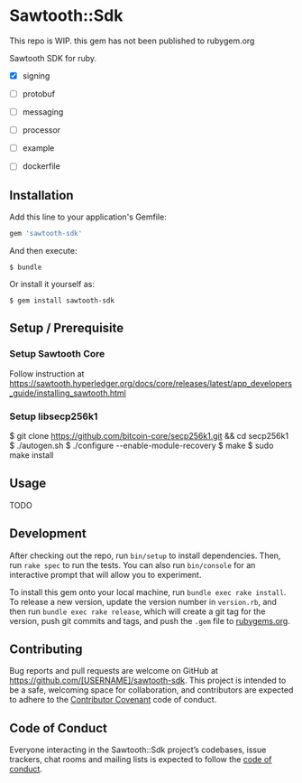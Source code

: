 # Sawtooth::Sdk

This repo is WIP. this gem has not been published to rubygem.org

Sawtooth SDK for ruby.

- [x] signing
- [ ] protobuf
- [ ] messaging
- [ ] processor
- [ ] example
- [ ] dockerfile


## Installation

Add this line to your application's Gemfile:

```ruby
gem 'sawtooth-sdk'
```

And then execute:

    $ bundle

Or install it yourself as:

    $ gem install sawtooth-sdk


## Setup / Prerequisite

### Setup Sawtooth Core

Follow instruction at https://sawtooth.hyperledger.org/docs/core/releases/latest/app_developers_guide/installing_sawtooth.html

### Setup libsecp256k1

$ git clone https://github.com/bitcoin-core/secp256k1.git && cd secp256k1
$ ./autogen.sh
$ ./configure --enable-module-recovery
$ make
$ sudo make install


## Usage

TODO


## Development

After checking out the repo, run `bin/setup` to install dependencies. Then, run `rake spec` to run the tests. You can also run `bin/console` for an interactive prompt that will allow you to experiment.

To install this gem onto your local machine, run `bundle exec rake install`. To release a new version, update the version number in `version.rb`, and then run `bundle exec rake release`, which will create a git tag for the version, push git commits and tags, and push the `.gem` file to [rubygems.org](https://rubygems.org).


## Contributing

Bug reports and pull requests are welcome on GitHub at https://github.com/[USERNAME]/sawtooth-sdk. This project is intended to be a safe, welcoming space for collaboration, and contributors are expected to adhere to the [Contributor Covenant](http://contributor-covenant.org) code of conduct.

## Code of Conduct

Everyone interacting in the Sawtooth::Sdk project’s codebases, issue trackers, chat rooms and mailing lists is expected to follow the [code of conduct](https://github.com/[USERNAME]/sawtooth-sdk/blob/master/CODE_OF_CONDUCT.md).
